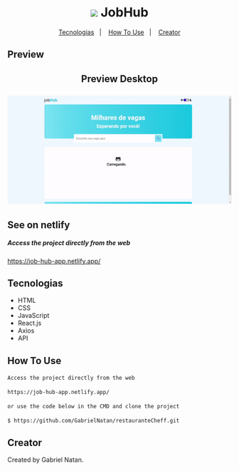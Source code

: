 <h1 align="center">
    <img src="https://image.flaticon.com/icons/png/512/25/25231.png" width="50">  
    JobHub
</h1>

<p align="center">
  <a href="#Tecnologias">Tecnologias</a>&nbsp;&nbsp;&nbsp;|&nbsp;&nbsp;&nbsp;
  <a href="#how-to-use">How To Use</a>&nbsp;&nbsp;&nbsp;|&nbsp;&nbsp;&nbsp;
  <a href="#Creator">Creator</a>
</p>

Preview
-------

<h2 align="center">
    Preview Desktop
    <br>
    <br>
    <img  src="./public/jobhub.gif">
</h2>



See on netlify
--------
##### Access the project directly from the web

https://job-hub-app.netlify.app/


Tecnologias
--------

- HTML
- CSS
- JavaScript
- React.js
- Axios
- API


How To Use
-----------

```
Access the project directly from the web

https://job-hub-app.netlify.app/

or use the code below in the CMD and clone the project

$ https://github.com/GabrielNatan/restauranteCheff.git
```



Creator
-----------


Created by Gabriel Natan.
